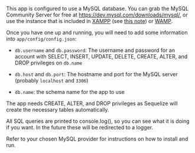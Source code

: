 This app is configured to use a MySQL database. 
You can grab the MySQL Community Server for free at 
<https://dev.mysql.com/downloads/mysql/>, or use the instance that is 
included in [XAMPP](https://www.apachefriends.org/download.html) 
(see [this note](https://gist.github.com/odan/c799417460470c3776ffa8adce57eece)) 
or [WAMP](http://www.wampserver.com/en/#download-wrapper).

Once you have one up and running, you will need to add some information into
`app/config/config.json`:
- `db.username` and `db.password`: The username and password for an account with SELECT, INSERT, UPDATE, DELETE, CREATE, ALTER, and DROP privileges on `db.name` 
- `db.host` and `db.port`: The hostname and port for the MySQL server (probably `localhost` and `3306`)

- `db.name`: the schema name for the app to use

The app needs CREATE, ALTER, and DROP privileges as Sequelize will create the necessary tables automatically.

All SQL queries are printed to console.log(), so you can see what it is doing if you want. In the future these will be redirected to a logger.

Refer to your chosen MySQL provider for instructions on how to install and run.
